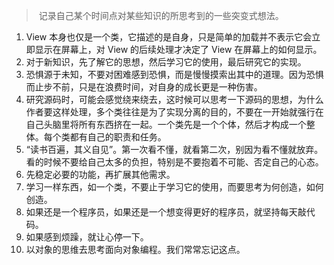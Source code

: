 > ​	记录自己某个时间点对某些知识的所思考到的一些突变式想法。



1. View 本身也仅是一个类，它描述的是自身，只是简单的加载并不表示它会立即显示在屏幕上，对 View 的后续处理才决定了 View 在屏幕上的如何显示。
2. 对于新知识，先了解它的思想，然后学习它的使用，最后研究它的实现。
3. 恐惧源于未知，不要对困难感到恐惧，而是慢慢摸索出其中的道理。因为恐惧而止步不前，只是在浪费时间，对自身的成长更是一种伤害。
4. 研究源码时，可能会感觉绕来绕去，这时候可以思考一下源码的思想，为什么作者要这样处理，多个类往往是为了实现分离的目的，不要在一开始就强行在自己头脑里将所有东西挤在一起。一个类先是一个个体，然后才构成一个整体。每个类都有自己的职责和任务。
5. “读书百遍，其义自见”。第一次看不懂，就看第二次，别因为看不懂就放弃。看的时候不要给自己太多的负担，特别是不要抱着不可能、否定自己的心态。
6. 先稳定必要的功能，再扩展其他需求。
7. 学习一样东西，如一个类，不要止于学习它的使用，而要思考为何创造，如何创造。
8. 如果还是一个程序员，如果还是一个想变得更好的程序员，就坚持每天敲代码。
9. 如果感到烦躁，就让心停一下。
10. 以对象的思维去思考面向对象编程。我们常常忘记这点。

